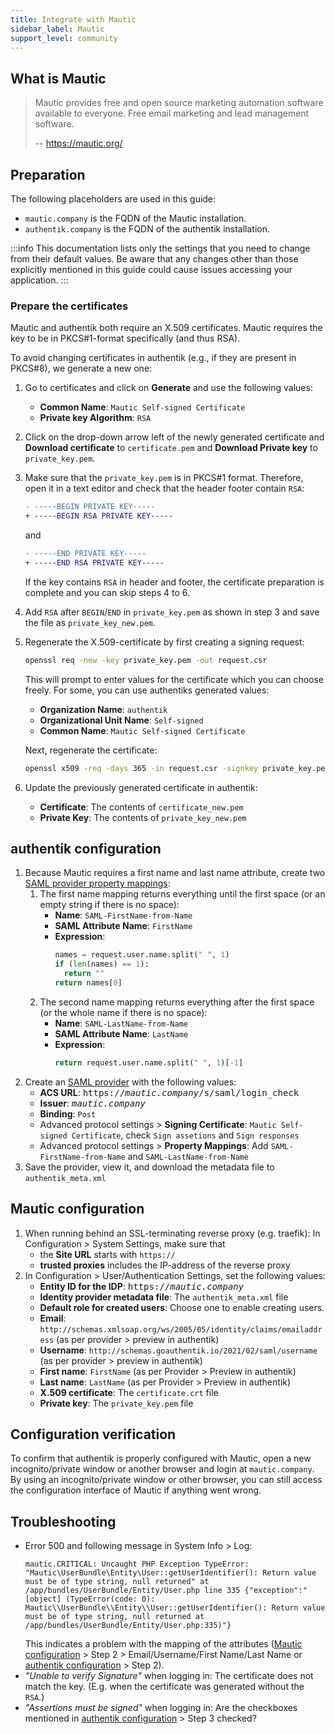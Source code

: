 ```yaml
---
title: Integrate with Mautic
sidebar_label: Mautic
support_level: community
---
```


## What is Mautic

> Mautic provides free and open source marketing automation software available to everyone. Free email marketing and lead management software.
>
> -- https://mautic.org/

## Preparation

The following placeholders are used in this guide:

- `mautic.company` is the FQDN of the Mautic installation.
- `authentik.company` is the FQDN of the authentik installation.

:::info
This documentation lists only the settings that you need to change from their default values. Be aware that any changes other than those explicitly mentioned in this guide could cause issues accessing your application.
:::

### Prepare the certificates

Mautic and authentik both require an X.509 certificates.
Mautic requires the key to be in PKCS#1-format specifically (and thus RSA).

To avoid changing certificates in authentik (e.g., if they are present in PKCS#8), we generate a new one:

1. Go to certificates and click on **Generate** and use the following values:
    - **Common Name**: `Mautic Self-signed Certificate`
    - **Private key Algorithm**: `RSA`
2. Click on the drop-down arrow left of the newly generated certificate and **Download certificate** to `certificate.pem` and **Download Private key** to `private_key.pem`.
3. Make sure that the `private_key.pem` is in PKCS#1 format. Therefore, open it in a text editor and check that the header footer contain `RSA`:
    ```diff
    - -----BEGIN PRIVATE KEY-----
    + -----BEGIN RSA PRIVATE KEY-----
    ```
    and
    ```diff
    - -----END PRIVATE KEY-----
    + -----END RSA PRIVATE KEY-----
    ```
    If the key contains `RSA` in header and footer, the certificate preparation is complete and you can skip steps 4 to 6.
4. Add `RSA` after `BEGIN`/`END` in `private_key.pem` as shown in step 3 and save the file as `private_key_new.pem`.
5. Regenerate the X.509-certificate by first creating a signing request:

    ```sh
    openssl req -new -key private_key.pem -out request.csr
    ```

    This will prompt to enter values for the certificate which you can choose freely. For some, you can use authentiks generated values:

    - **Organization Name**: `authentik`
    - **Organizational Unit Name**: `Self-signed`
    - **Common Name**: `Mautic Self-signed Certificate`

    Next, regenerate the certificate:

    ```sh
    openssl x509 -req -days 365 -in request.csr -signkey private_key.pem -out certificate_new.pem
    ```

6. Update the previously generated certificate in authentik:
    - **Certificate**: The contents of `certificate_new.pem`
    - **Private Key**: The contents of `private_key_new.pem`

## authentik configuration

1. Because Mautic requires a first name and last name attribute, create two [SAML provider property mappings](../../../docs/users-sources/sources/property-mappings):
    1. The first name mapping returns everything until the first space (or an empty string if there is no space):
        - **Name**: `SAML-FirstName-from-Name`
        - **SAML Attribute Name**: `FirstName`
        - **Expression**:
            ```py
            names = request.user.name.split(" ", 1)
            if (len(names) == 1):
              return ""
            return names[0]
            ```
    2. The second name mapping returns everything after the first space (or the whole name if there is no space):
        - **Name**: `SAML-LastName-from-Name`
        - **SAML Attribute Name**: `LastName`
        - **Expression**:
            ```py
            return request.user.name.split(" ", 1)[-1]
            ```
2. Create an [SAML provider](../../../docs/add-secure-apps/providers/saml) with the following values:
    - **ACS URL**: <kbd>https://<em>mautic.company</em>/s/saml/login_check</kbd>
    - **Issuer**: <kbd><em>mautic.company</em></kbd>
    - **Binding**: `Post`
    - Advanced protocol settings > **Signing Certificate**: `Mautic Self-signed Certificate`, check `Sign assetions` and `Sign responses`
    - Advanced protocol settings > **Property Mappings**: Add `SAML-FirstName-from-Name` and `SAML-LastName-from-Name`
3. Save the provider, view it, and download the metadata file to `authentik_meta.xml`

## Mautic configuration

1. When running behind an SSL-terminating reverse proxy (e.g. traefik): In Configuration > System Settings, make sure that
    - the **Site URL** starts with `https://`
    - **trusted proxies** includes the IP-address of the reverse proxy
2. In Configuration > User/Authentication Settings, set the following values:
    - **Entity ID for the IDP**: <kbd>https://<em>mautic.company</em></kbd>
    - **Identity provider metadata file**: The `authentik_meta.xml` file
    - **Default role for created users**: Choose one to enable creating users.
    - **Email**: `http://schemas.xmlsoap.org/ws/2005/05/identity/claims/emailaddress` (as per provider > preview in authentik)
    - **Username**: `http://schemas.goauthentik.io/2021/02/saml/username` (as per provider > preview in authentik)
    - **First name**: `FirstName` (as per Provider > Preview in authentik)
    - **Last name**: `LastName` (as per Provider > Preview in authentik)
    - **X.509 certificate**: The `certificate.crt` file
    - **Private key**: The `private_key.pem` file

## Configuration verification

To confirm that authentik is properly configured with Mautic, open a new incognito/private window or another browser and
login at `mautic.company`. By using an incognito/private window or other browser, you can still access the configuration
interface of Mautic if anything went wrong.

## Troubleshooting

- Error 500 and following message in System Info > Log:
    ```
    mautic.CRITICAL: Uncaught PHP Exception TypeError: "Mautic\UserBundle\Entity\User::getUserIdentifier(): Return value must be of type string, null returned" at /app/bundles/UserBundle/Entity/User.php line 335 {"exception":"[object] (TypeError(code: 0): Mautic\\UserBundle\\Entity\\User::getUserIdentifier(): Return value must be of type string, null returned at /app/bundles/UserBundle/Entity/User.php:335)"}
    ```
    This indicates a problem with the mapping of the attributes ([Mautic configuration](#mautic-configuration) > Step 2 > Email/Username/First Name/Last Name or [authentik configuration](#authentik-configuration) > Step 2).
- _"Unable to verify Signature"_ when logging in: The certificate does not match the key. (E.g. when the certificate was generated without the `RSA`.)
- _"Assertions must be signed"_ when logging in: Are the checkboxes mentioned in [authentik configuration](#authentik-configuration) > Step 3 checked?
